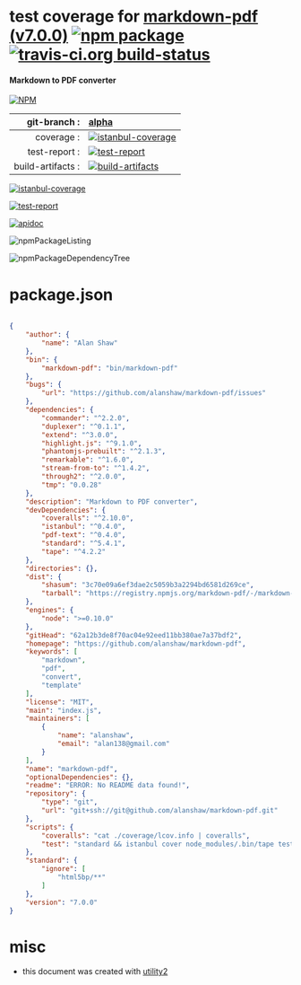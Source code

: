 # test coverage for  [markdown-pdf (v7.0.0)](https://github.com/alanshaw/markdown-pdf)  [![npm package](https://img.shields.io/npm/v/npmtest-markdown-pdf.svg?style=flat-square)](https://www.npmjs.org/package/npmtest-markdown-pdf) [![travis-ci.org build-status](https://api.travis-ci.org/npmtest/node-npmtest-markdown-pdf.svg)](https://travis-ci.org/npmtest/node-npmtest-markdown-pdf)
#### Markdown to PDF converter

[![NPM](https://nodei.co/npm/markdown-pdf.png?downloads=true)](https://www.npmjs.com/package/markdown-pdf)

| git-branch : | [alpha](https://github.com/npmtest/node-npmtest-markdown-pdf/tree/alpha)|
|--:|:--|
| coverage : | [![istanbul-coverage](https://npmtest.github.io/node-npmtest-markdown-pdf/build/coverage.badge.svg)](https://npmtest.github.io/node-npmtest-markdown-pdf/build/coverage.html/index.html)|
| test-report : | [![test-report](https://npmtest.github.io/node-npmtest-markdown-pdf/build/test-report.badge.svg)](https://npmtest.github.io/node-npmtest-markdown-pdf/build/test-report.html)|
| build-artifacts : | [![build-artifacts](https://npmtest.github.io/node-npmtest-markdown-pdf/glyphicons_144_folder_open.png)](https://github.com/npmtest/node-npmtest-markdown-pdf/tree/gh-pages/build)|

[![istanbul-coverage](https://npmtest.github.io/node-npmtest-markdown-pdf/build/screenCapture.buildCustomOrg.browser.coverage.html.png)](https://npmtest.github.io/node-npmtest-markdown-pdf/build/coverage.html/index.html)

[![test-report](https://npmtest.github.io/node-npmtest-markdown-pdf/build/screenCapture.buildCustomOrg.browser.%252Fhome%252Ftravis%252Fbuild%252Fnpmtest%252Fnode-npmtest-markdown-pdf%252Ftmp%252Fbuild%252Ftest-report.html.png)](https://npmtest.github.io/node-npmtest-markdown-pdf/build/test-report.html)

[![apidoc](https://npmdoc.github.io/node-npmdoc-markdown-pdf/build/screenCapture.buildApidoc.browser.%252Fhome%252Ftravis%252Fbuild%252Fnpmdoc%252Fnode-npmdoc-markdown-pdf%252Ftmp%252Fbuild%252Fapidoc.html.png)](https://npmdoc.github.io/node-npmdoc-markdown-pdf/build/apidoc.html)

![npmPackageListing](https://npmtest.github.io/node-npmtest-markdown-pdf/build/screenCapture.npmPackageListing.svg)

![npmPackageDependencyTree](https://npmtest.github.io/node-npmtest-markdown-pdf/build/screenCapture.npmPackageDependencyTree.svg)



# package.json

```json

{
    "author": {
        "name": "Alan Shaw"
    },
    "bin": {
        "markdown-pdf": "bin/markdown-pdf"
    },
    "bugs": {
        "url": "https://github.com/alanshaw/markdown-pdf/issues"
    },
    "dependencies": {
        "commander": "^2.2.0",
        "duplexer": "^0.1.1",
        "extend": "^3.0.0",
        "highlight.js": "^9.1.0",
        "phantomjs-prebuilt": "^2.1.3",
        "remarkable": "^1.6.0",
        "stream-from-to": "^1.4.2",
        "through2": "^2.0.0",
        "tmp": "0.0.28"
    },
    "description": "Markdown to PDF converter",
    "devDependencies": {
        "coveralls": "^2.10.0",
        "istanbul": "^0.4.0",
        "pdf-text": "^0.4.0",
        "standard": "^5.4.1",
        "tape": "^4.2.2"
    },
    "directories": {},
    "dist": {
        "shasum": "3c70e09a6ef3dae2c5059b3a2294bd6581d269ce",
        "tarball": "https://registry.npmjs.org/markdown-pdf/-/markdown-pdf-7.0.0.tgz"
    },
    "engines": {
        "node": ">=0.10.0"
    },
    "gitHead": "62a12b3de8f70ac04e92eed11bb380ae7a37bdf2",
    "homepage": "https://github.com/alanshaw/markdown-pdf",
    "keywords": [
        "markdown",
        "pdf",
        "convert",
        "template"
    ],
    "license": "MIT",
    "main": "index.js",
    "maintainers": [
        {
            "name": "alanshaw",
            "email": "alan138@gmail.com"
        }
    ],
    "name": "markdown-pdf",
    "optionalDependencies": {},
    "readme": "ERROR: No README data found!",
    "repository": {
        "type": "git",
        "url": "git+ssh://git@github.com/alanshaw/markdown-pdf.git"
    },
    "scripts": {
        "coveralls": "cat ./coverage/lcov.info | coveralls",
        "test": "standard && istanbul cover node_modules/.bin/tape test/*.js"
    },
    "standard": {
        "ignore": [
            "html5bp/**"
        ]
    },
    "version": "7.0.0"
}
```



# misc
- this document was created with [utility2](https://github.com/kaizhu256/node-utility2)
